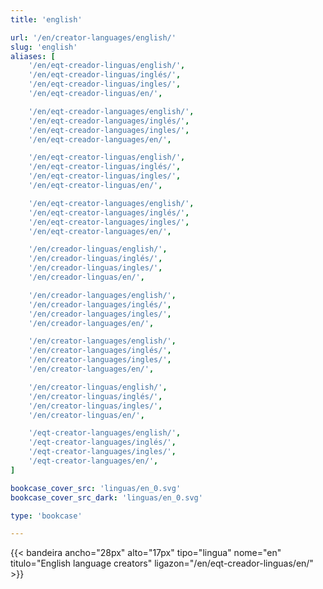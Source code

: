 ```yaml
---
title: 'english'

url: '/en/creator-languages/english/'
slug: 'english'
aliases: [
    '/en/eqt-creador-linguas/english/',
    '/en/eqt-creador-linguas/inglés/',
    '/en/eqt-creador-linguas/ingles/',
    '/en/eqt-creador-linguas/en/',

    '/en/eqt-creador-languages/english/',
    '/en/eqt-creador-languages/inglés/',
    '/en/eqt-creador-languages/ingles/',
    '/en/eqt-creador-languages/en/',

    '/en/eqt-creator-linguas/english/',
    '/en/eqt-creator-linguas/inglés/',
    '/en/eqt-creator-linguas/ingles/',
    '/en/eqt-creator-linguas/en/',

    '/en/eqt-creator-languages/english/',
    '/en/eqt-creator-languages/inglés/',
    '/en/eqt-creator-languages/ingles/',
    '/en/eqt-creator-languages/en/',

    '/en/creador-linguas/english/',
    '/en/creador-linguas/inglés/',
    '/en/creador-linguas/ingles/',
    '/en/creador-linguas/en/',

    '/en/creador-languages/english/',
    '/en/creador-languages/inglés/',
    '/en/creador-languages/ingles/',
    '/en/creador-languages/en/',

    '/en/creator-languages/english/',
    '/en/creator-languages/inglés/',
    '/en/creator-languages/ingles/',
    '/en/creator-languages/en/',

    '/en/creator-linguas/english/',
    '/en/creator-linguas/inglés/',
    '/en/creator-linguas/ingles/',
    '/en/creator-linguas/en/',

    '/eqt-creator-languages/english/',
    '/eqt-creator-languages/inglés/',
    '/eqt-creator-languages/ingles/',
    '/eqt-creator-languages/en/',
]

bookcase_cover_src: 'linguas/en_0.svg'
bookcase_cover_src_dark: 'linguas/en_0.svg'

type: 'bookcase'

---
```

{{< bandeira ancho="28px" alto="17px" tipo="lingua" nome="en" titulo="English language creators" ligazon="/en/eqt-creador-linguas/en/" >}}
